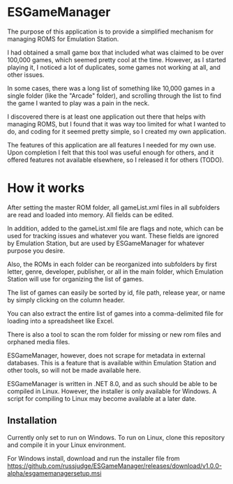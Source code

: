 # ESGameManager

The purpose of this application is to provide a simplified mechanism for managing ROMS for Emulation Station.

I had obtained a small game box that included what was claimed to be over 100,000 games, which seemed pretty cool at the time.  However, as I started playing it, I noticed a
lot of duplicates, some games not working at all, and other issues.

In some cases, there was a long list of something like 10,000 games in a single folder (like the "Arcade" folder), and scrolling through the list to find the game I wanted to play
was a pain in the neck.

I discovered there is at least one application out there that helps with managing ROMS, but I found that it was way too limited for what I wanted to do, and coding for
it seemed pretty simple, so I created my own application.

The features of this application are all features I needed for my own use.  Upon completion I felt that this tool was useful enough for others, and it offered features not
available elsewhere, so I released it for others (TODO). 

# How it works

After setting the master ROM folder, all gameList.xml files in all subfolders are read and loaded into memory.  All fields can be edited.

In addition, added to the gameList.xml file are flags and note, which can be used for tracking issues and whatever you want.  These fields are ignored by Emulation Station,
but are used by ESGameManager for whatever purpose you desire.

Also, the ROMs in each folder can be reorganized into subfolders by first letter, genre, developer, publisher, or all in the main folder, which Emulation Station
will use for organizing the list of games.

The list of games can easily be sorted by id, file path, release year, or name by simply clicking on the column header.

You can also extract the entire list of games into a comma-delimited file for loading into a spreadsheet like Excel.

There is also a tool to scan the rom folder for missing or new rom files and orphaned media files.

ESGameManager, however, does not scrape for metadata in external databases.  This is a feature that is available within Emulation Station and other tools, so will not be
made available here.

ESGameManager is written in .NET 8.0, and as such should be able to be compiled in Linux.  However, the installer is only available for Windows.  A script for
compiling to Linux may become available at a later date.

## Installation

Currently only set to run on Windows.  To run on Linux, clone this repository and compile it in your Linux environment.

For Windows install, download and run the installer file from <https://github.com/russjudge/ESGameManager/releases/download/v1.0.0-alpha/esgamemanagersetup.msi>


